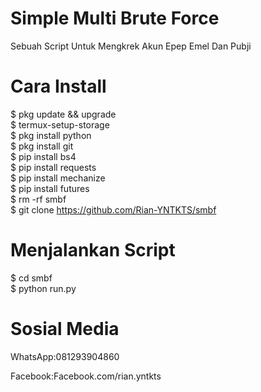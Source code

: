 # Simple Multi Brute Force

Sebuah Script Untuk Mengkrek Akun Epep Emel Dan Pubji

# Cara Install

$ pkg update && upgrade  
$ termux-setup-storage  
$ pkg install python  
$ pkg install git  
$ pip install bs4  
$ pip install requests  
$ pip install mechanize  
$ pip install futures  
$ rm -rf smbf   
$ git clone https://github.com/Rian-YNTKTS/smbf

# Menjalankan Script

$ cd smbf   
$ python run.py

# Sosial Media

WhatsApp:081293904860

Facebook:Facebook.com/rian.yntkts
